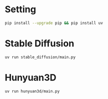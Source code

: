 # Setting
```bash
pip install --upgrade pip && pip install uv
```

# Stable Diffusion
```bash
uv run stable_diffusion/main.py
```

# Hunyuan3D
```bash
uv run hunyuan3d/main.py
```
